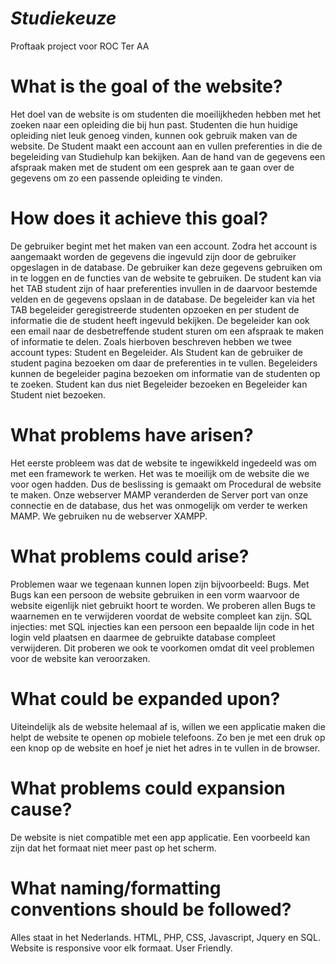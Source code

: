 # _Studiekeuze_
Proftaak project voor ROC Ter AA

# What is the goal of the website?
Het doel van de website is om studenten die moeilijkheden hebben met het zoeken naar een opleiding die bij hun past. Studenten die hun huidige opleiding niet leuk genoeg vinden, kunnen ook gebruik maken van de website. De Student maakt een account aan en vullen preferenties in die de begeleiding van Studiehulp kan bekijken. Aan de hand van de gegevens een afspraak maken met de student om een gesprek aan te gaan over de gegevens om zo een passende opleiding te vinden.

# How does it achieve this goal?
De gebruiker begint met het maken van een account. Zodra het account is aangemaakt worden de gegevens die ingevuld zijn door de gebruiker opgeslagen in de database. De gebruiker kan deze gegevens gebruiken om in te loggen en de functies van de website te gebruiken. De student kan via het TAB student zijn of haar preferenties invullen in de daarvoor bestemde velden en de gegevens opslaan in de database. De begeleider kan via het TAB begeleider geregistreerde studenten opzoeken en per student de informatie die de student heeft ingevuld bekijken. De begeleider kan ook een email naar de desbetreffende student sturen om een afspraak te maken of informatie te delen. Zoals hierboven beschreven hebben we twee account types: Student en Begeleider. Als Student kan de gebruiker de student pagina bezoeken om daar de preferenties in te vullen. Begeleiders kunnen de begeleider pagina bezoeken om informatie van de studenten op te zoeken. Student kan dus niet Begeleider bezoeken en Begeleider kan Student niet bezoeken.

# What problems have arisen?
Het eerste probleem was dat de website te ingewikkeld ingedeeld was om met een framework te werken. Het was te moeilijk om de website die we voor ogen hadden. Dus de beslissing is gemaakt om Procedural de website te maken. Onze webserver MAMP veranderden de Server port van onze connectie en de database, dus het was onmogelijk om verder te werken MAMP. We gebruiken nu de webserver XAMPP.

# What problems could arise?
Problemen waar we tegenaan kunnen lopen zijn bijvoorbeeld: Bugs. Met Bugs kan een persoon de website gebruiken in een vorm waarvoor de website eigenlijk niet gebruikt hoort te worden. We proberen allen Bugs te waarnemen en te verwijderen voordat de website compleet kan zijn. SQL injecties: met SQL injecties kan een persoon een bepaalde lijn code in het login veld plaatsen en daarmee de gebruikte database compleet verwijderen. Dit proberen we ook te voorkomen omdat dit veel problemen voor de website kan veroorzaken.

# What could be expanded upon?
Uiteindelijk als de website helemaal af is, willen we een applicatie maken die helpt de website te openen op mobiele telefoons. Zo ben je met een druk op een knop op de website en hoef je niet het adres in te vullen in de browser.

# What problems could expansion cause?
De website is niet compatible met een app applicatie. Een voorbeeld kan zijn dat het formaat niet meer past op het scherm.

# What naming/formatting conventions should be followed?
Alles staat in het Nederlands. HTML, PHP, CSS, Javascript, Jquery en SQL. Website is responsive voor elk formaat. User Friendly.
